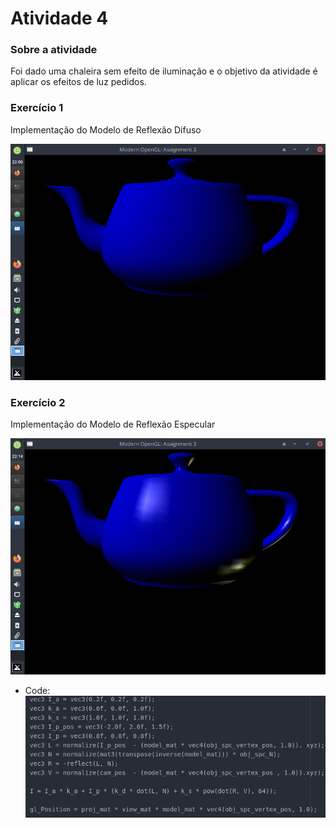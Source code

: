 # Atividade 4

### Sobre a atividade
  Foi dado uma chaleira sem efeito de iluminação e o objetivo da atividade é aplicar os efeitos de luz pedidos.
  
  
### Exercício 1
  Implementação do Modelo de Reflexão Difuso

  ![](Imagens/teapot.png)
  
### Exercício 2
   Implementação do Modelo de Reflexão Especular

![](Imagens/teapot2.png)

- Code: 
![](Imagens/cod4.png)
